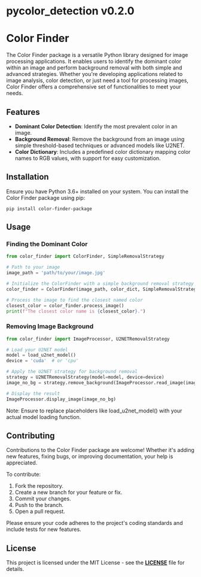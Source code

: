 # pycolor_detection v0.2.0
# Color Finder

The Color Finder package is a versatile Python library designed for image processing applications. It enables users to identify the dominant color within an image and perform background removal with both simple and advanced strategies. Whether you're developing applications related to image analysis, color detection, or just need a tool for processing images, Color Finder offers a comprehensive set of functionalities to meet your needs.

## Features

- **Dominant Color Detection**: Identify the most prevalent color in an image.
- **Background Removal**: Remove the background from an image using simple threshold-based techniques or advanced models like U2NET.
- **Color Dictionary**: Includes a predefined color dictionary mapping color names to RGB values, with support for easy customization.

## Installation

Ensure you have Python 3.6+ installed on your system. You can install the Color Finder package using pip:

```
pip install color-finder-package
```

## Usage

### Finding the Dominant Color

```python
from color_finder import ColorFinder, SimpleRemovalStrategy

# Path to your image
image_path = 'path/to/your/image.jpg'

# Initialize the ColorFinder with a simple background removal strategy
color_finder = ColorFinder(image_path, color_dict, SimpleRemovalStrategy(threshold=240))

# Process the image to find the closest named color
closest_color = color_finder.process_image()
print(f"The closest color name is {closest_color}.")
```

### Removing Image Background

```python
from color_finder import ImageProcessor, U2NETRemovalStrategy

# Load your U2NET model
model = load_u2net_model()
device = 'cuda'  # or 'cpu'

# Apply the U2NET strategy for background removal
strategy = U2NETRemovalStrategy(model=model, device=device)
image_no_bg = strategy.remove_background(ImageProcessor.read_image(image_path))

# Display the result
ImageProcessor.display_image(image_no_bg)
```

Note: Ensure to replace placeholders like load_u2net_model() with your actual model loading function.

## Contributing
Contributions to the Color Finder package are welcome! Whether it's adding new features, fixing bugs, or improving documentation, your help is appreciated.

To contribute:

1. Fork the repository.
2. Create a new branch for your feature or fix.
3. Commit your changes.
4. Push to the branch.
5. Open a pull request.

Please ensure your code adheres to the project's coding standards and include tests for new features.

## License
This project is licensed under the MIT License - see the [**LICENSE**](https://github.com/parth1993/pycolor_detection/blob/main/LICENSE) file for details.


